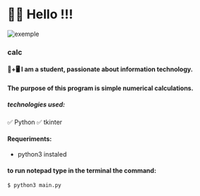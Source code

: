 # 👋😃 Hello !!!

![exemple](https://raw.githubusercontent.com/JhonatanRian/calc_/main/exemple/vokoscreenNG-2021-08-06_03-35-23.gif)

### calc

#### 📒+🖥 I am a student, passionate about information technology.

#### The purpose of this program is simple numerical calculations.

##### technologies used:
✅ Python
✅ tkinter

#### Requeriments:
* python3 instaled

#### to run notepad type in the terminal the command:
~~~
$ python3 main.py
~~~
